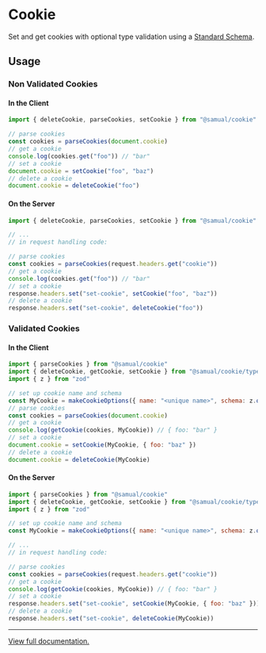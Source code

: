 # Cookie
Set and get cookies with optional type validation using a [Standard Schema](https://standardschema.dev/#what-schema-libraries-implement-the-spec).

## Usage
### Non Validated Cookies
#### In the Client
```js
import { deleteCookie, parseCookies, setCookie } from "@samual/cookie"

// parse cookies
const cookies = parseCookies(document.cookie)
// get a cookie
console.log(cookies.get("foo")) // "bar"
// set a cookie
document.cookie = setCookie("foo", "baz")
// delete a cookie
document.cookie = deleteCookie("foo")
```

#### On the Server
```js
import { deleteCookie, parseCookies, setCookie } from "@samual/cookie"

// ...
// in request handling code:

// parse cookies
const cookies = parseCookies(request.headers.get("cookie"))
// get a cookie
console.log(cookies.get("foo")) // "bar"
// set a cookie
response.headers.set("set-cookie", setCookie("foo", "baz"))
// delete a cookie
response.headers.set("set-cookie", deleteCookie("foo"))
```

### Validated Cookies
#### In the Client
```js
import { parseCookies } from "@samual/cookie"
import { deleteCookie, getCookie, setCookie } from "@samual/cookie/typed"
import { z } from "zod"

// set up cookie name and schema
const MyCookie = makeCookieOptions({ name: "<unique name>", schema: z.object({ foo: z.string() }) })
// parse cookies
const cookies = parseCookies(document.cookie)
// get a cookie
console.log(getCookie(cookies, MyCookie)) // { foo: "bar" }
// set a cookie
document.cookie = setCookie(MyCookie, { foo: "baz" })
// delete a cookie
document.cookie = deleteCookie(MyCookie)
```

#### On the Server
```js
import { parseCookies } from "@samual/cookie"
import { deleteCookie, getCookie, setCookie } from "@samual/cookie/typed"
import { z } from "zod"

// set up cookie name and schema
const MyCookie = makeCookieOptions({ name: "<unique name>", schema: z.object({ foo: z.string() }) })

// ...
// in request handling code:

// parse cookies
const cookies = parseCookies(request.headers.get("cookie"))
// get a cookie
console.log(getCookie(cookies, MyCookie)) // { foo: "bar" }
// set a cookie
response.headers.set("set-cookie", setCookie(MyCookie, { foo: "baz" }))
// delete a cookie
response.headers.set("set-cookie", deleteCookie(MyCookie))
```
---
[View full documentation.](https://jsr.io/@samual/cookie/doc)

